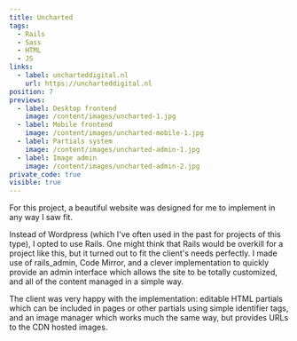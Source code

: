```yaml
---
title: Uncharted
tags:
  - Rails
  - Sass
  - HTML
  - JS
links:
  - label: uncharteddigital.nl
    url: https://uncharteddigital.nl
position: 7
previews:
  - label: Desktop frontend
    image: /content/images/uncharted-1.jpg
  - label: Mobile frontend
    image: /content/images/uncharted-mobile-1.jpg
  - label: Partials system
    image: /content/images/uncharted-admin-1.jpg
  - label: Image admin
    image: /content/images/uncharted-admin-2.jpg
private_code: true
visible: true
---
```

For this project, a beautiful website was designed for me to implement in any way I saw fit.

Instead of Wordpress (which I've often used in the past for projects of this type), I opted to use Rails. One might think that Rails would be overkill for a project like this, but it turned out to fit the client's needs perfectly. I made use of rails_admin, Code Mirror, and a clever implementation to quickly provide an admin interface which allows the site to be totally customized, and all of the content managed in a simple way.

The client was very happy with the implementation: editable HTML partials which can be included in pages or other partials using simple identifier tags, and an image manager which works much the same way, but provides URLs to the CDN hosted images.